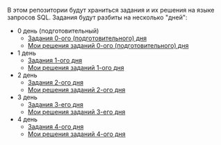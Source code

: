 В этом репозитории будут храниться задания и их решения на языке запросов SQL.
Задания будут разбиты на несколько "дней":

<ul>
  <!--00-->
  <li>
    0 день (подготовительный)
    <ul>
      <li> <a href="https://github.com/ArzimanOff/SQL_training_s21/blob/main/day_00/README_00.md"> Задания 0-ого (подготовительного) дня </a> </li>
      <li> <a href="https://github.com/ArzimanOff/SQL_training_s21/tree/main/day_00"> Мои решения заданий 0-ого (подготовительного) дня </a> </li>
    </ul>
  </li>

  <!--01-->
  <li>
    1 день
    <ul>
      <li> <a href="https://github.com/ArzimanOff/SQL_training_s21/blob/main/day_00/README_01.md"> Задания 1-ого дня </a> </li>
      <li> <a href="https://github.com/ArzimanOff/SQL_training_s21/tree/main/day_01"> Мои решения заданий 1-ого дня </a> </li>
    </ul>
  </li>

  <!--02-->
  <li>
    2 день
    <ul>
      <li> <a href="https://github.com/ArzimanOff/SQL_training_s21/blob/main/day_00/README_02.md"> Задания 2-ого дня </a> </li>
      <li> <a href="https://github.com/ArzimanOff/SQL_training_s21/tree/main/day_02"> Мои решения заданий 2-ого дня </a> </li>
    </ul>
  </li>

  <!--03-->
  <li>
    3 день
    <ul>
      <li> <a href="https://github.com/ArzimanOff/SQL_training_s21/blob/main/day_00/README_03.md"> Задания 3-его дня </a> </li>
      <li> <a href="https://github.com/ArzimanOff/SQL_training_s21/tree/main/day_03"> Мои решения заданий 3-его дня </a> </li>
    </ul>
  </li>

  <!--04-->
  <li>
    4 день
    <ul>
      <li> <a href="https://github.com/ArzimanOff/SQL_training_s21/blob/main/day_00/README_04.md"> Задания 4-ого дня </a> </li>
      <li> <a href="https://github.com/ArzimanOff/SQL_training_s21/tree/main/day_04"> Мои решения заданий 4-ого дня </a> </li>
    </ul>
  </li>
  
</ul>


